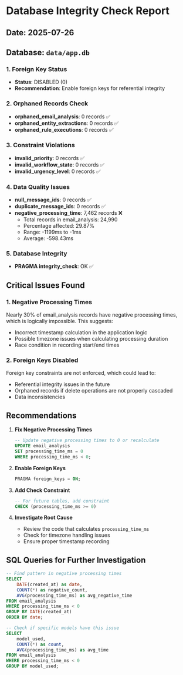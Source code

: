 # Database Integrity Check Report

## Date: 2025-07-26

## Database: `data/app.db`

### 1. Foreign Key Status
- **Status**: DISABLED (0)
- **Recommendation**: Enable foreign keys for referential integrity

### 2. Orphaned Records Check
- **orphaned_email_analysis**: 0 records ✅
- **orphaned_entity_extractions**: 0 records ✅
- **orphaned_rule_executions**: 0 records ✅

### 3. Constraint Violations
- **invalid_priority**: 0 records ✅
- **invalid_workflow_state**: 0 records ✅
- **invalid_urgency_level**: 0 records ✅

### 4. Data Quality Issues
- **null_message_ids**: 0 records ✅
- **duplicate_message_ids**: 0 records ✅
- **negative_processing_time**: 7,462 records ❌
  - Total records in email_analysis: 24,990
  - Percentage affected: 29.87%
  - Range: -1199ms to -1ms
  - Average: -598.43ms

### 5. Database Integrity
- **PRAGMA integrity_check**: OK ✅

## Critical Issues Found

### 1. Negative Processing Times
Nearly 30% of email_analysis records have negative processing times, which is logically impossible. This suggests:
- Incorrect timestamp calculation in the application logic
- Possible timezone issues when calculating processing duration
- Race condition in recording start/end times

### 2. Foreign Keys Disabled
Foreign key constraints are not enforced, which could lead to:
- Referential integrity issues in the future
- Orphaned records if delete operations are not properly cascaded
- Data inconsistencies

## Recommendations

1. **Fix Negative Processing Times**
   ```sql
   -- Update negative processing times to 0 or recalculate
   UPDATE email_analysis 
   SET processing_time_ms = 0 
   WHERE processing_time_ms < 0;
   ```

2. **Enable Foreign Keys**
   ```sql
   PRAGMA foreign_keys = ON;
   ```

3. **Add Check Constraint**
   ```sql
   -- For future tables, add constraint
   CHECK (processing_time_ms >= 0)
   ```

4. **Investigate Root Cause**
   - Review the code that calculates `processing_time_ms`
   - Check for timezone handling issues
   - Ensure proper timestamp recording

## SQL Queries for Further Investigation

```sql
-- Find pattern in negative processing times
SELECT 
    DATE(created_at) as date,
    COUNT(*) as negative_count,
    AVG(processing_time_ms) as avg_negative_time
FROM email_analysis 
WHERE processing_time_ms < 0
GROUP BY DATE(created_at)
ORDER BY date;

-- Check if specific models have this issue
SELECT 
    model_used,
    COUNT(*) as count,
    AVG(processing_time_ms) as avg_time
FROM email_analysis 
WHERE processing_time_ms < 0
GROUP BY model_used;
```